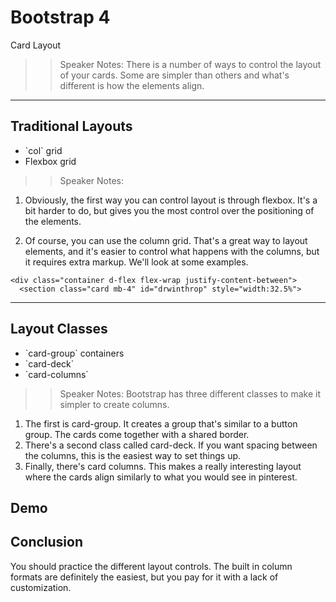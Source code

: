 <!-- .slide: data-state="title" -->
# Bootstrap 4
Card Layout

> > Speaker Notes:
There is a number of ways to control the layout of your cards. Some are simpler than others and what's different is how the elements align.

---

<!-- .slide: data-state="hasicon" -->

## <i class="fa fa-list-alt"></i> Traditional Layouts

<ul>
	<li class="fragment">`col` grid</li>
	<li class="fragment">Flexbox grid</li>
</ul>

> > Speaker Notes:
1. Obviously, the first way you can control layout is through flexbox. It's a bit harder to do, but gives you the most control over the positioning of the elements.

1. Of course, you can use the column grid. That's a great way to layout elements, and it's easier to control what happens with the columns, but it requires extra markup. We'll look at some examples.

```
<div class="container d-flex flex-wrap justify-content-between">
  <section class="card mb-4" id="drwinthrop" style="width:32.5%">
```
---

<!-- .slide: data-state="hasicon" -->

## <i class="fa fa-list-alt"></i> Layout Classes

<ul>
	<li class="fragment">`card-group` containers</li>
	<li class="fragment">`card-deck`</li>
	<li class="fragment">`card-columns`</li>
</ul>

> > Speaker Notes:
Bootstrap has three different classes to make it simpler to create columns.
1. The first is card-group. It creates a group that's similar to a button group. The cards come together with a shared border.
2. There's a second class called card-deck. If you want spacing between the columns, this is the easiest way to set things up.
3. Finally, there's card columns. This makes a really interesting layout where the cards align similarly to what you would see in pinterest.

## Demo

## Conclusion
You should practice the different layout controls. The built in column formats are definitely the easiest, but you pay for it with a lack of customization.